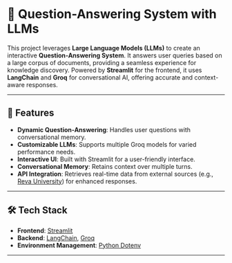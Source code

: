 # 🧠 Question-Answering System with LLMs

This project leverages **Large Language Models (LLMs)** to create an interactive **Question-Answering System**. It answers user queries based on a large corpus of documents, providing a seamless experience for knowledge discovery. Powered by **Streamlit** for the frontend, it uses **LangChain** and **Groq** for conversational AI, offering accurate and context-aware responses.

---

## 🚀 Features
- **Dynamic Question-Answering**: Handles user questions with conversational memory.
- **Customizable LLMs**: Supports multiple Groq models for varied performance needs.
- **Interactive UI**: Built with Streamlit for a user-friendly interface.
- **Conversational Memory**: Retains context over multiple turns.
- **API Integration**: Retrieves real-time data from external sources (e.g., [Reva University](https://www.reva.edu.in/)) for enhanced responses.

---

## 🛠️ Tech Stack
- **Frontend**: [Streamlit](https://streamlit.io/)
- **Backend**: [LangChain](https://langchain.com/), [Groq](https://groq.com/)
- **Environment Management**: [Python Dotenv](https://pypi.org/project/python-dotenv/)

---

